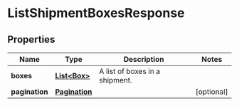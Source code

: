 # ListShipmentBoxesResponse

## Properties
Name | Type | Description | Notes
------------ | ------------- | ------------- | -------------
**boxes** | [**List&lt;Box&gt;**](Box.md) | A list of boxes in a shipment. | 
**pagination** | [**Pagination**](Pagination.md) |  |  [optional]
